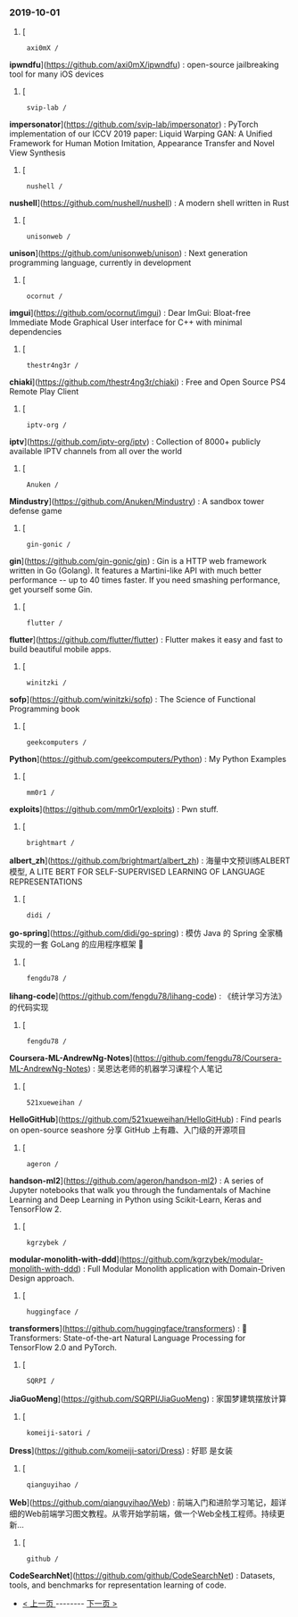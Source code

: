 ### 2019-10-01 
1. [
  

        axi0mX /
**ipwndfu**](https://github.com/axi0mX/ipwndfu) : open-source jailbreaking tool for many iOS devices
1. [
  

        svip-lab /
**impersonator**](https://github.com/svip-lab/impersonator) : PyTorch implementation of our ICCV 2019 paper: Liquid Warping GAN: A Unified Framework for Human Motion Imitation, Appearance Transfer and Novel View Synthesis
1. [
  

        nushell /
**nushell**](https://github.com/nushell/nushell) : A modern shell written in Rust
1. [
  

        unisonweb /
**unison**](https://github.com/unisonweb/unison) : Next generation programming language, currently in development
1. [
  

        ocornut /
**imgui**](https://github.com/ocornut/imgui) : Dear ImGui: Bloat-free Immediate Mode Graphical User interface for C++ with minimal dependencies
1. [
  

        thestr4ng3r /
**chiaki**](https://github.com/thestr4ng3r/chiaki) : Free and Open Source PS4 Remote Play Client
1. [
  

        iptv-org /
**iptv**](https://github.com/iptv-org/iptv) : Collection of 8000+ publicly available IPTV channels from all over the world
1. [
  

        Anuken /
**Mindustry**](https://github.com/Anuken/Mindustry) : A sandbox tower defense game
1. [
  

        gin-gonic /
**gin**](https://github.com/gin-gonic/gin) : Gin is a HTTP web framework written in Go (Golang). It features a Martini-like API with much better performance -- up to 40 times faster. If you need smashing performance, get yourself some Gin.
1. [
  

        flutter /
**flutter**](https://github.com/flutter/flutter) : Flutter makes it easy and fast to build beautiful mobile apps.
1. [
  

        winitzki /
**sofp**](https://github.com/winitzki/sofp) : The Science of Functional Programming book
1. [
  

        geekcomputers /
**Python**](https://github.com/geekcomputers/Python) : My Python Examples
1. [
  

        mm0r1 /
**exploits**](https://github.com/mm0r1/exploits) : Pwn stuff.
1. [
  

        brightmart /
**albert_zh**](https://github.com/brightmart/albert_zh) : 海量中文预训练ALBERT模型, A LITE BERT FOR SELF-SUPERVISED LEARNING OF LANGUAGE REPRESENTATIONS
1. [
  

        didi /
**go-spring**](https://github.com/didi/go-spring) : 模仿 Java 的 Spring 全家桶实现的一套 GoLang 的应用程序框架 🚀
1. [
  

        fengdu78 /
**lihang-code**](https://github.com/fengdu78/lihang-code) : 《统计学习方法》的代码实现
1. [
  

        fengdu78 /
**Coursera-ML-AndrewNg-Notes**](https://github.com/fengdu78/Coursera-ML-AndrewNg-Notes) : 吴恩达老师的机器学习课程个人笔记
1. [
  

        521xueweihan /
**HelloGitHub**](https://github.com/521xueweihan/HelloGitHub) : Find pearls on open-source seashore 分享 GitHub 上有趣、入门级的开源项目
1. [
  

        ageron /
**handson-ml2**](https://github.com/ageron/handson-ml2) : A series of Jupyter notebooks that walk you through the fundamentals of Machine Learning and Deep Learning in Python using Scikit-Learn, Keras and TensorFlow 2.
1. [
  

        kgrzybek /
**modular-monolith-with-ddd**](https://github.com/kgrzybek/modular-monolith-with-ddd) : Full Modular Monolith application with Domain-Driven Design approach.
1. [
  

        huggingface /
**transformers**](https://github.com/huggingface/transformers) : 🤗 Transformers: State-of-the-art Natural Language Processing for TensorFlow 2.0 and PyTorch.
1. [
  

        SQRPI /
**JiaGuoMeng**](https://github.com/SQRPI/JiaGuoMeng) : 家国梦建筑摆放计算
1. [
  

        komeiji-satori /
**Dress**](https://github.com/komeiji-satori/Dress) : 好耶 是女装
1. [
  

        qianguyihao /
**Web**](https://github.com/qianguyihao/Web) : 前端入门和进阶学习笔记，超详细的Web前端学习图文教程。从零开始学前端，做一个Web全栈工程师。持续更新...
1. [
  

        github /
**CodeSearchNet**](https://github.com/github/CodeSearchNet) : Datasets, tools, and benchmarks for representation learning of code. 

- [ < 上一页 ](https://github.com/able8/github-trending-daily-record/blob/master/2019-09-30.md) -------- [ 下一页 > ](https://github.com/able8/github-trending-daily-record/blob/master/2019-10-02.md)